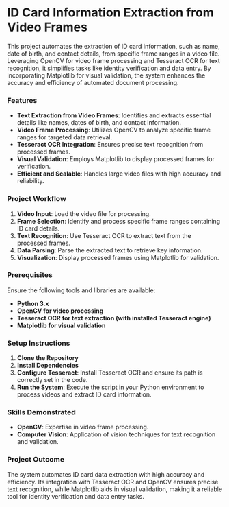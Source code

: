 # ID Card Information Extraction from Video Frames  

This project automates the extraction of ID card information, such as name, date of birth, and contact details, from specific frame ranges in a video file. Leveraging OpenCV for video frame processing and Tesseract OCR for text recognition, it simplifies tasks like identity verification and data entry. By incorporating Matplotlib for visual validation, the system enhances the accuracy and efficiency of automated document processing.  

### **Features**  
- **Text Extraction from Video Frames**: Identifies and extracts essential details like names, dates of birth, and contact information.  
- **Video Frame Processing**: Utilizes OpenCV to analyze specific frame ranges for targeted data retrieval.  
- **Tesseract OCR Integration**: Ensures precise text recognition from processed frames.  
- **Visual Validation**: Employs Matplotlib to display processed frames for verification.  
- **Efficient and Scalable**: Handles large video files with high accuracy and reliability.  

### **Project Workflow**  
1. **Video Input**: Load the video file for processing.  
2. **Frame Selection**: Identify and process specific frame ranges containing ID card details.  
3. **Text Recognition**: Use Tesseract OCR to extract text from the processed frames.  
4. **Data Parsing**: Parse the extracted text to retrieve key information.  
5. **Visualization**: Display processed frames using Matplotlib for validation.  

### **Prerequisites**  
Ensure the following tools and libraries are available:  
- **Python 3.x**
- **OpenCV for video processing** 
- **Tesseract OCR for text extraction (with installed Tesseract engine)**
- **Matplotlib for visual validation**

### **Setup Instructions**  
1. **Clone the Repository**  
2. **Install Dependencies**  
3. **Configure Tesseract**: Install Tesseract OCR and ensure its path is correctly set in the code.  
4. **Run the System**: Execute the script in your Python environment to process videos and extract ID card information.

### **Skills Demonstrated**  
- **OpenCV**: Expertise in video frame processing.  
- **Computer Vision**: Application of vision techniques for text recognition and validation.
  
### **Project Outcome**  
The system automates ID card data extraction with high accuracy and efficiency. Its integration with Tesseract OCR and OpenCV ensures precise text recognition, while Matplotlib aids in visual validation, making it a reliable tool for identity verification and data entry tasks. 






